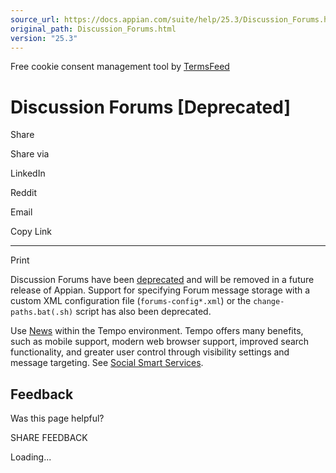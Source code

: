 ```yaml
---
source_url: https://docs.appian.com/suite/help/25.3/Discussion_Forums.html
original_path: Discussion_Forums.html
version: "25.3"
---
```


Free cookie consent management tool by [TermsFeed](https://www.termsfeed.com/)

# Discussion Forums \[Deprecated\]

Share

Share via

LinkedIn

Reddit

Email

Copy Link

* * *

Print

Discussion Forums have been [deprecated](Deprecated_Features.html) and will be removed in a future release of Appian. Support for specifying Forum message storage with a custom XML configuration file (`forums-config*.xml`) or the `change-paths.bat(.sh)` script has also been deprecated.

Use [News](News.html) within the Tempo environment. Tempo offers many benefits, such as mobile support, modern web browser support, improved search functionality, and greater user control through visibility settings and message targeting. See [Social Smart Services](Smart_Services.html).

## Feedback

Was this page helpful?

SHARE FEEDBACK

Loading...